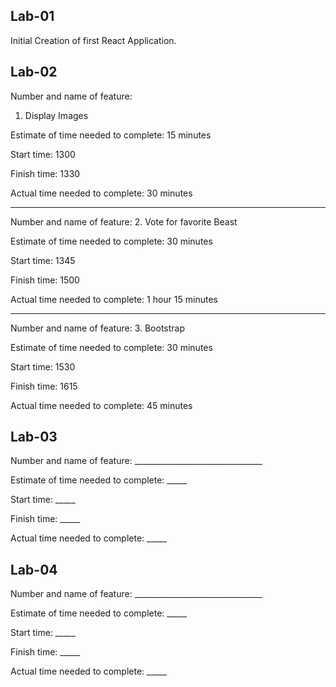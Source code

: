 ## Lab-01
Initial Creation of first React Application.

## Lab-02

Number and name of feature: 
1. Display Images

Estimate of time needed to complete: 15 minutes

Start time: 1300

Finish time: 1330

Actual time needed to complete: 30 minutes

___________________________________________________

Number and name of feature: 
2. Vote for favorite Beast

Estimate of time needed to complete: 30 minutes

Start time: 1345

Finish time: 1500

Actual time needed to complete: 1 hour 15 minutes

___________________________________________________

Number and name of feature: 
3. Bootstrap

Estimate of time needed to complete: 30 minutes

Start time: 1530

Finish time: 1615

Actual time needed to complete: 45 minutes


## Lab-03

Number and name of feature: ________________________________

Estimate of time needed to complete: _____

Start time: _____

Finish time: _____

Actual time needed to complete: _____


## Lab-04

Number and name of feature: ________________________________

Estimate of time needed to complete: _____

Start time: _____

Finish time: _____

Actual time needed to complete: _____
